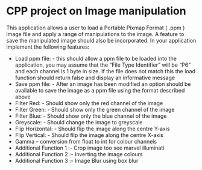 # CPP project on Image manipulation

This application allows a user to load a Portable Pixmap Format ( .ppm ) image file and apply a range of manipulations to the image. A feature to save the manipulated image should also be incorporated.
In your application implement the following features:
-	Load ppm file: - this should allow a ppm file to be loaded into the application, you may assume that the “File Type Identifier” will be “P6” and each channel is 1 byte in size. If the file does not match this the load function should return false and display an informative message
-	Save ppm file: - After an image has been modified an option should be available to save the image as a ppm file using the format described above
-	Filter Red: - Should show only the red channel of the image
-	Filter Green: - Should show only the green channel of the image
-	Filter Blue: - Should show only the blue channel of the image
-	Greyscale: - Should change the image to greyscale
-	Flip Horizontal: - Should flip the image along the centre Y-axis
-	Flip Vertical: - Should flip the image along the centre X-axis
-	Gamma – conversion from float to int for colour channels
-	Additional Function 1 :-  Crop image too see marvel illuminati
-	Additional Function 2 :-  Inverting the image colours
-	Additional Function 3 :-  Image Blur using box blur
